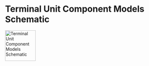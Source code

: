 # Terminal Unit Component Models Schematic
<img src="MultizoneVAV/MultizoneVAV%200.1.0/Resources/Images/UncertaintyModels/VAVReheat/ThermalZones/VAVBranch.png" alt="Terminal Unit Component Models Schematic" width="100">
